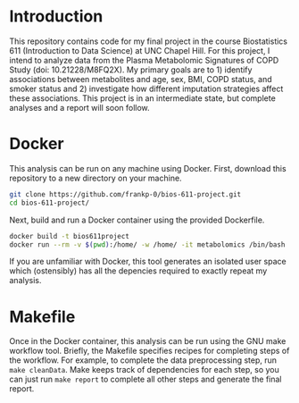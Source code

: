 # Introduction
This repository contains code for my final project in the course Biostatistics 611 (Introduction to Data Science) at UNC Chapel Hill. For this project, I intend to analyze data from the Plasma Metabolomic Signatures of COPD Study (doi: 10.21228/M8FQ2X). My primary goals are to 1) identify associations between metabolites and age, sex, BMI, COPD status, and smoker status and 2) investigate how different imputation strategies affect these associations. This project is in an intermediate state, but complete analyses and a report will soon follow.

# Docker
This analysis can be run on any machine using Docker. First, download this repository to a new directory on your machine.

``` sh
git clone https://github.com/frankp-0/bios-611-project.git
cd bios-611-project/
```

Next, build and run a Docker container using the provided Dockerfile.

``` sh
docker build -t bios611project
docker run --rm -v $(pwd):/home/ -w /home/ -it metabolomics /bin/bash
```

If you are unfamiliar with Docker, this tool generates an isolated user space which (ostensibly) has all the depencies required to exactly repeat my analysis.

# Makefile
Once in the Docker container, this analysis can be run using the GNU make workflow tool. Briefly, the Makefile specifies recipes for completing steps of the workflow. For example, to complete the data preprocessing step, run `make cleanData`. Make keeps track of dependencies for each step, so you can just run `make report` to complete all other steps and generate the final report.
